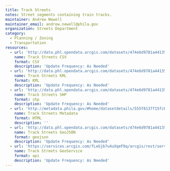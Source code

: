 ```yaml
---
title: Track Streets
notes: Street segments containing train tracks.
maintainer: Andrew Newell
maintainer_email: andrew.newell@phila.gov
organization: Streets Department
category:
  - Planning / Zoning
  - Transportation
resources:
  - url: 'http://data.phl.opendata.arcgis.com/datasets/474e6d9781a44135afa805fa985bc4ef_0.csv'
    name: Track Streets CSV
    format: CSV
    description: 'Update Frequency: As Needed'
  - url: 'http://data.phl.opendata.arcgis.com/datasets/474e6d9781a44135afa805fa985bc4ef_0.kml'
    name: Track Streets KML
    format: KML
    description: 'Update Frequency: As Needed'
  - url: 'http://data.phl.opendata.arcgis.com/datasets/474e6d9781a44135afa805fa985bc4ef_0.zip'
    name: Track Streets SHP
    format: shp
    description: 'Update Frequency: As Needed'
  - url: 'http://metadata.phila.gov/#home/datasetdetails/555f8137f15fcb6c6ed44146/representationdetails/5571b1c7e4fb1d91393c21a2/'
    name: Track Streets Metadata
    format: HTML
    description: ''
  - url: 'http://data.phl.opendata.arcgis.com/datasets/474e6d9781a44135afa805fa985bc4ef_0.geojson'
    name: Track Streets GeoJSON
    format: geojson
    description: 'Update Frequency: As Needed'
  - url: 'https://services.arcgis.com/fLeGjb7u4uXqeF9q/arcgis/rest/services/Tracks/FeatureServer/0/query?outFields=*&where=1%3D1'
    name: Track Streets GeoService
    format: api
    description: 'Update Frequency: As Needed'
---
```

